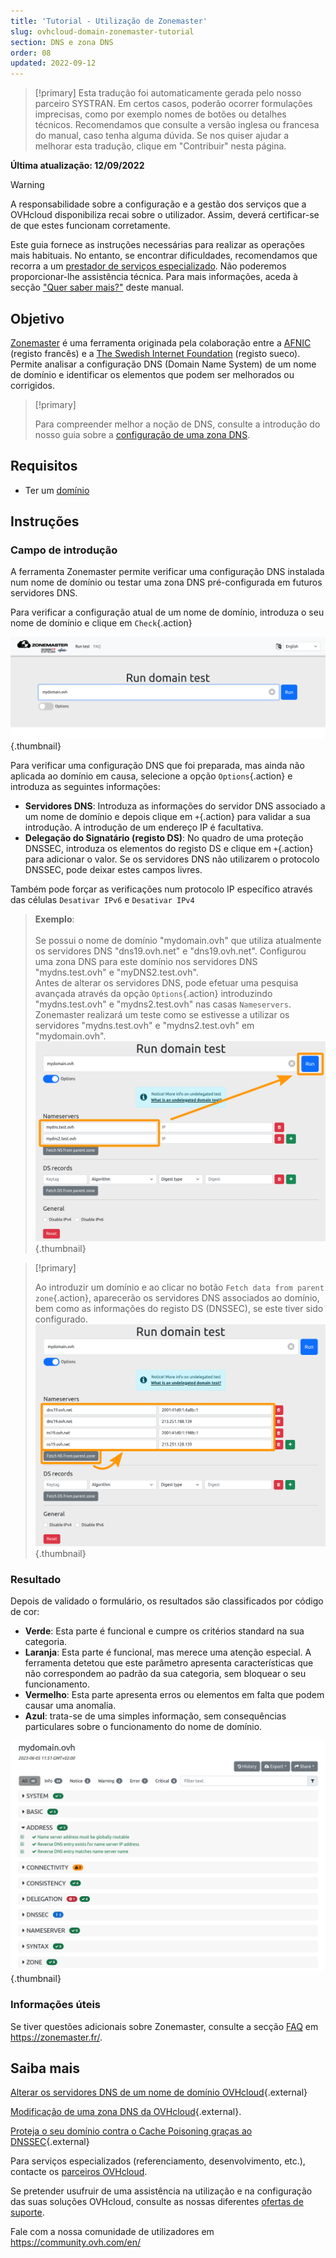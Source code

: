 ```yaml
---
title: 'Tutorial - Utilização de Zonemaster'
slug: ovhcloud-domain-zonemaster-tutorial
section: DNS e zona DNS
order: 08
updated: 2022-09-12
---
```


> [!primary]
> Esta tradução foi automaticamente gerada pelo nosso parceiro SYSTRAN. Em certos casos, poderão ocorrer formulações imprecisas, como por exemplo nomes de botões ou detalhes técnicos. Recomendamos que consulte a versão inglesa ou francesa do manual, caso tenha alguma dúvida. Se nos quiser ajudar a melhorar esta tradução, clique em "Contribuir" nesta página.
>

**Última atualização: 12/09/2022**

> [!warning]
>
> A responsabilidade sobre a configuração e a gestão dos serviços que a OVHcloud disponibiliza recai sobre o utilizador. Assim, deverá certificar-se de que estes funcionam corretamente.
> 
> Este guia fornece as instruções necessárias para realizar as operações mais habituais. No entanto, se encontrar dificuldades, recomendamos que recorra a um [prestador de serviços especializado](https://partner.ovhcloud.com/pt/). Não poderemos proporcionar-lhe assistência técnica. Para mais informações, aceda à secção ["Quer saber mais?"](#go-further) deste manual.
> 


## Objetivo

[Zonemaster](https://zonemaster.fr/) é uma ferramenta originada pela colaboração entre a [AFNIC](https://www.afnic.fr/) (registo francês) e a [The Swedish Internet Foundation](https://internetstiftelsen.se/en/) (registo sueco). Permite analisar a configuração DNS (Domain Name System) de um nome de domínio e identificar os elementos que podem ser melhorados ou corrigidos.

> [!primary]
>
> Para compreender melhor a noção de DNS, consulte a introdução do nosso guia sobre a [configuração de uma zona DNS](https://docs.ovh.com/pt/domains/alojamento_partilhado_como_editar_a_minha_zona_dns/).

## Requisitos

- Ter um [domínio](https://www.ovhcloud.com/pt/domains/)

## Instruções

### Campo de introdução

A ferramenta Zonemaster permite verificar uma configuração DNS instalada num nome de domínio ou testar uma zona DNS pré-configurada em futuros servidores DNS.

Para verificar a configuração atual de um nome de domínio, introduza o seu nome de domínio e clique em `Check`{.action}

![dominios](images/zonemaster01.png){.thumbnail}

Para verificar uma configuração DNS que foi preparada, mas ainda não aplicada ao domínio em causa, selecione a opção `Options`{.action} e introduza as seguintes informações:

- **Servidores DNS**: Introduza as informações do servidor DNS associado a um nome de domínio e depois clique em `+`{.action} para validar a sua introdução. A introdução de um endereço IP é facultativa.
- **Delegação do Signatário (registo DS)**: No quadro de uma proteção DNSSEC, introduza os elementos do registo DS e clique em `+`{.action} para adicionar o valor. Se os servidores DNS não utilizarem o protocolo DNSSEC, pode deixar estes campos livres.

Também pode forçar as verificações num protocolo IP específico através das células `Desativar IPv6` e `Desativar IPv4`

> **Exemplo**:<br><br> Se possui o nome de domínio "mydomain.ovh" que utiliza atualmente os servidores DNS "dns19.ovh.net" e "dns19.ovh.net".
> Configurou uma zona DNS para este domínio nos servidores DNS "mydns.test.ovh" e "myDNS2.test.ovh".<br>
> Antes de alterar os servidores DNS, pode efetuar uma pesquisa avançada através da opção `Options`{.action} introduzindo "mydns.test.ovh" e "mydns2.test.ovh" nas casas `Nameservers`.<br>
> Zonemaster realizará um teste como se estivesse a utilizar os servidores "mydns.test.ovh" e "mydns2.test.ovh" em "mydomain.ovh".<br>
> ![dominios](images/zonemaster02.png){.thumbnail}

> [!primary]
>
> Ao introduzir um domínio e ao clicar no botão `Fetch data from parent zone`{.action}, aparecerão os servidores DNS associados ao domínio, bem como as informações do registo DS (DNSSEC), se este tiver sido configurado.
> ![dominios](images/zonemaster03.png){.thumbnail}


### Resultado

Depois de validado o formulário, os resultados são classificados por código de cor:

- **Verde**: Esta parte é funcional e cumpre os critérios standard na sua categoria.
- **Laranja**: Esta parte é funcional, mas merece uma atenção especial. A ferramenta detetou que este parâmetro apresenta características que não correspondem ao padrão da sua categoria, sem bloquear o seu funcionamento.
- **Vermelho**: Esta parte apresenta erros ou elementos em falta que podem causar uma anomalia. 
- **Azul**: trata-se de uma simples informação, sem consequências particulares sobre o funcionamento do nome de domínio.

![dominios](images/zonemaster04.png){.thumbnail}

### Informações úteis

Se tiver questões adicionais sobre Zonemaster, consulte a secção [FAQ](https://zonemaster.net/en/faq) em <https://zonemaster.fr/>.

## Saiba mais <a name="go-further"></a>

[Alterar os servidores DNS de um nome de domínio OVHcloud](https://docs.ovh.com/pt/domains/partilhado_generalidades_sobre_os_servidores_dns/){.external}

[Modificação de uma zona DNS da OVHcloud](https://docs.ovh.com/pt/domains/alojamento_partilhado_como_editar_a_minha_zona_dns/){.external}.

[Proteja o seu domínio contra o Cache Poisoning graças ao DNSSEC](https://www.ovhcloud.com/pt/domains/dnssec/){.external}

Para serviços especializados (referenciamento, desenvolvimento, etc.), contacte os [parceiros OVHcloud](https://partner.ovhcloud.com/pt/).

Se pretender usufruir de uma assistência na utilização e na configuração das suas soluções OVHcloud, consulte as nossas diferentes [ofertas de suporte](https://www.ovhcloud.com/pt/support-levels/).

Fale com a nossa comunidade de utilizadores em <https://community.ovh.com/en/>
